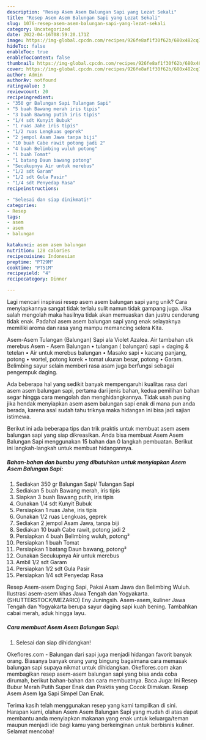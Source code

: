 ```yaml
---
description: "Resep Asem Asem Balungan Sapi yang Lezat Sekali"
title: "Resep Asem Asem Balungan Sapi yang Lezat Sekali"
slug: 1076-resep-asem-asem-balungan-sapi-yang-lezat-sekali
category: Uncategorized
date: 2022-04-16T08:59:20.171Z
image: https://img-global.cpcdn.com/recipes/926fe8af1f30f62b/680x482cq70/asem-asem-balungan-sapi-foto-resep-utama.jpg
hideToc: false
enableToc: true
enableTocContent: false
thumbnail: https://img-global.cpcdn.com/recipes/926fe8af1f30f62b/680x482cq70/asem-asem-balungan-sapi-foto-resep-utama.jpg
cover: https://img-global.cpcdn.com/recipes/926fe8af1f30f62b/680x482cq70/asem-asem-balungan-sapi-foto-resep-utama.jpg
author: Admin
authorAv: notfound
ratingvalue: 3
reviewcount: 20
recipeingredient:
- "350 gr Balungan Sapi Tulangan Sapi"
- "5 buah Bawang merah iris tipis"
- "3 buah Bawang putih iris tipis"
- "1/4 sdt Kunyit Bubuk"
- "1 ruas Jahe iris tipis"
- "1/2 ruas Lengkuas geprek"
- "2 jempol Asam Jawa tanpa biji"
- "10 buah Cabe rawit potong jadi 2"
- "4 buah Belimbing wuluh potong"
- "1 buah Tomat"
- "1 batang Daun bawang potong"
- "Secukupnya Air untuk merebus"
- "1/2 sdt Garam"
- "1/2 sdt Gula Pasir"
- "1/4 sdt Penyedap Rasa"
recipeinstructions:

- "Selesai dan siap dinikmati!"
categories:
- Resep
tags:
- asem
- asem
- balungan

katakunci: asem asem balungan 
nutrition: 128 calories
recipecuisine: Indonesian
preptime: "PT29M"
cooktime: "PT51M"
recipeyield: "4"
recipecategory: Dinner

---
```





Lagi mencari inspirasi resep asem asem balungan sapi yang unik? Cara menyiapkannya sangat tidak terlalu sulit namun tidak gampang juga. Jika salah mengolah maka hasilnya tidak akan memuaskan dan justru cenderung tidak enak. Padahal asem asem balungan sapi yang enak selayaknya memiliki aroma dan rasa yang mampu memancing selera Kita.





Asem-Asem Tulangan (Balungan) Sapi ala Violet Azalea. Air tambahan utk merebus Asem - Asem Balungan • tulangan ( balungan) sapi + daging &amp; tetelan • Air untuk merebus balungan • Masako sapi • kacang panjang, potong • wortel, potong korek • tomat ukuran besar, potong • Garam. Belimbing sayur selain memberi rasa asam juga berfungsi sebagai pengempuk daging.

Ada beberapa hal yang sedikit banyak mempengaruhi kualitas rasa dari asem asem balungan sapi, pertama dari jenis bahan, kedua pemilihan bahan segar hingga cara mengolah dan menghidangkannya. Tidak usah pusing jika hendak menyiapkan asem asem balungan sapi enak di mana pun anda berada, karena asal sudah tahu triknya maka hidangan ini bisa jadi sajian istimewa.






Berikut ini ada beberapa tips dan trik praktis untuk membuat asem asem balungan sapi yang siap dikreasikan. Anda bisa membuat Asem Asem Balungan Sapi menggunakan 15 bahan dan 0 langkah pembuatan. Berikut ini langkah-langkah untuk membuat hidangannya.

<!--inarticleads1-->

##### Bahan-bahan dan bumbu yang dibutuhkan untuk menyiapkan Asem Asem Balungan Sapi:

1. Sediakan 350 gr Balungan Sapi/ Tulangan Sapi
1. Sediakan 5 buah Bawang merah, iris tipis
1. Siapkan 3 buah Bawang putih, iris tipis
1. Gunakan 1/4 sdt Kunyit Bubuk
1. Persiapkan 1 ruas Jahe, iris tipis
1. Gunakan 1/2 ruas Lengkuas, geprek
1. Sediakan 2 jempol Asam Jawa, tanpa biji
1. Sediakan 10 buah Cabe rawit, potong jadi 2
1. Persiapkan 4 buah Belimbing wuluh, potong²
1. Persiapkan 1 buah Tomat
1. Persiapkan 1 batang Daun bawang, potong²
1. Gunakan Secukupnya Air untuk merebus
1. Ambil 1/2 sdt Garam
1. Persiapkan 1/2 sdt Gula Pasir
1. Persiapkan 1/4 sdt Penyedap Rasa


Resep Asem-asem Daging Sapi, Pakai Asam Jawa dan Belimbing Wuluh. Ilustrasi asem-asem khas Jawa Tengah dan Yogyakarta. (SHUTTERSTOCK/MEZARIO) Eny Juningsih. Asem-asem, kuliner Jawa Tengah dan Yogyakarta berupa sayur daging sapi kuah bening. Tambahkan cabai merah, aduk hingga layu. 

<!--inarticleads2-->

##### Cara membuat Asem Asem Balungan Sapi:


1. Selesai dan siap dihidangkan!

Okeflores.com - Balungan dari sapi juga menjadi hidangan favorit banyak orang. Biasanya banyak orang yang bingung bagaimana cara memasak balungan sapi supaya nikmat untuk dihidangkan. Okeflores.com akan membagikan resep asem-asem balungan sapi yang bisa anda coba dirumah, berikut bahan-bahan dan cara membuatnya. Baca Juga: Ini Resep Bubur Merah Putih Super Enak dan Praktis yang Cocok Dimakan. Resep Asem Asem Iga Sapi Simpel Dan Enak. 

Terima kasih telah menggunakan resep yang kami tampilkan di sini. Harapan kami, olahan Asem Asem Balungan Sapi yang mudah di atas dapat membantu anda menyiapkan makanan yang enak untuk keluarga/teman maupun menjadi ide bagi kamu yang berkeinginan untuk berbisnis kuliner. Selamat mencoba!
